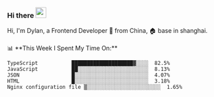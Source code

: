 ### Hi there <img src="https://media.giphy.com/media/hvRJCLFzcasrR4ia7z/giphy.gif" width="25px">

<!-- ![visitors](https://visitor-badge.glitch.me/badge?page_id=dislfyer.dislfyer) --!>

Hi, I'm Dylan, a Frontend Developer 🚀 from China, 🏠 base in shanghai.
<br/>
<br/>

📊 **This Week I Spent My Time On:**


<!--START_SECTION:waka-->

```text
TypeScript           ████████████████████▓░░░░  82.5%
JavaScript           ██░░░░░░░░░░░░░░░░░░░░░░░  8.13%
JSON                 █░░░░░░░░░░░░░░░░░░░░░░░░  4.07%
HTML                 █░░░░░░░░░░░░░░░░░░░░░░░░  3.18%
Nginx configuration file ▒░░░░░░░░░░░░░░░░░░░░░░░░  1.65%
```

<!--END_SECTION:waka-->

<!--
**About Me:**
 -->
